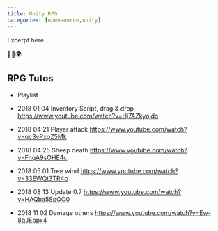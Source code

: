 ```yaml
---
title: Unity RPG
categories: [opensource,unity]
---
```

Excerpt here...
<p class="text-center">🐍👑🌍</p>
<!--more-->

## RPG Tutos

- Playlist 
- 2018 01 04 Inventory Script, drag & drop https://www.youtube.com/watch?v=Hj7AZkyojdo
- 2018 04 21 Player attack https://www.youtube.com/watch?v=qc3vPxpZ5Mk
- 2018 04 25 Sheep death https://www.youtube.com/watch?v=FnqA9sOHE4c
- 2018 05 01 Tree wind https://www.youtube.com/watch?v=33EWQt3TR4o
- 2018 08 13 Update 0.7 https://www.youtube.com/watch?v=HAQba5SpOO0

- 2018 11 02 Damage others https://www.youtube.com/watch?v=Ew-8qJEppx4
